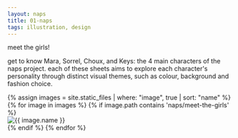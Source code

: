 ```yaml
---
layout: naps
title: 01-naps
tags: illustration, design
---
```


<div class="image-gallery" style="width:100%">
    <div class="gallery-item gallery-header">
        <p class="naps-title" style="font-style:normal">meet the girls!</p>
        <p class="binary">get to know Mara, Sorrel, Choux, and Keys: the 4 main characters of the naps project. each of these sheets aims to explore each character's personality through distinct visual themes, such as colour, background and fashion choice.</p>
    </div>
    {% assign images = site.static_files | where: "image", true | sort: "name" %}
    {% for image in images %}
        {% if image.path contains 'naps/meet-the-girls' %}
            <div class="gallery-item">
                <img src="{{ image.path }}" alt="{{ image.name }}" class="clickable naps-img">
            </div>
        {% endif %}
    {% endfor %}
</div>